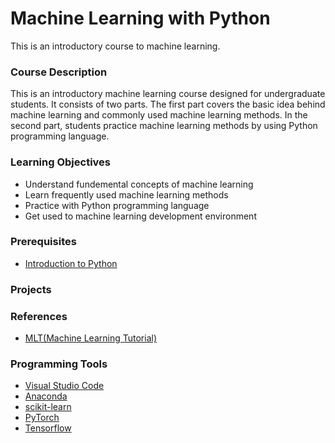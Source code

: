 # Machine Learning with Python

This is an introductory course to machine learning. 

### Course Description

This is an introductory machine learning course designed for undergraduate students. It consists of two parts. The first part covers the basic idea behind machine learning and commonly used machine learning methods. In the second part, students practice machine learning methods by using Python programming language.

### Learning Objectives

- Understand fundemental concepts of machine learning
- Learn frequently used machine learning methods
- Practice with Python programming language
- Get used to machine learning development environment

### Prerequisites

- [Introduction to Python](/courses/pre_python.md)

### Projects

### References

- [MLT(Machine Learning Tutorial)](https://github.com/briankimstudio/ML_Tutorial)

### Programming Tools

- [Visual Studio Code](https://code.visualstudio.com/)
- [Anaconda](https://www.anaconda.com/)
- [scikit-learn](https://scikit-learn.org/stable/)
- [PyTorch](https://pytorch.org/)
- [Tensorflow](https://www.tensorflow.org/)
